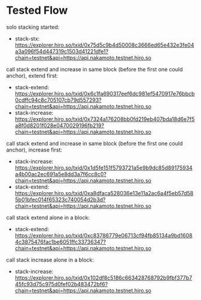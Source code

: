 # Tested Flow

solo stacking started:

- stack-stx: https://explorer.hiro.so/txid/0x75d5c9b4d50008c3666ed65e432e3fe04a3a096f54d447319c1503d41221dfe1?chain=testnet&api=https://api.nakamoto.testnet.hiro.so

call stack extend and increase in same block (before the first one could anchor), extend first:

- stack-extend: https://explorer.hiro.so/txid/0x6c1fa690317eef6dc981ef5470917e76bbcb0cdffc94c8c705107cb79d557293?chain=testnet&api=https://api.nakamoto.testnet.hiro.so
- stack-increase: https://explorer.hiro.so/txid/0x7324a176208bb0fd219eb407bda18d6e7f5a8f0d8201f028e0470029196fb219?chain=testnet&api=https://api.nakamoto.testnet.hiro.so

call stack extend and increase in same block (before the first one could anchor), increase first:

- stack-increase: https://explorer.hiro.so/txid/0x1d5fe151f5793721a5e9b9dc85d89175934a4b00ac2ec691a5e8dd3a7f6cc8c0?chain=testnet&api=https://api.nakamoto.testnet.hiro.so
- stack-extend: https://explorer.hiro.so/txid/0xa8dfaca528036e13e11a2ac6a4f5eb57d585b01bfec014f65323c740054d2b3d?chain=testnet&api=https://api.nakamoto.testnet.hiro.so

call stack extend alone in a block:

- stack-extend: https://explorer.hiro.so/txid/0xc83786779e06713cf94fb85134a9bd16084c3875476fac1be6051ffc33736347?chain=testnet&api=https://api.nakamoto.testnet.hiro.so

call stack increase alone in a block:

- stack-increase: https://explorer.hiro.so/txid/0x102df8c5186c663428768792b9fbf377b745fc93d75c975d0fef02b483472bf6?chain=testnet&api=https://api.nakamoto.testnet.hiro.so
